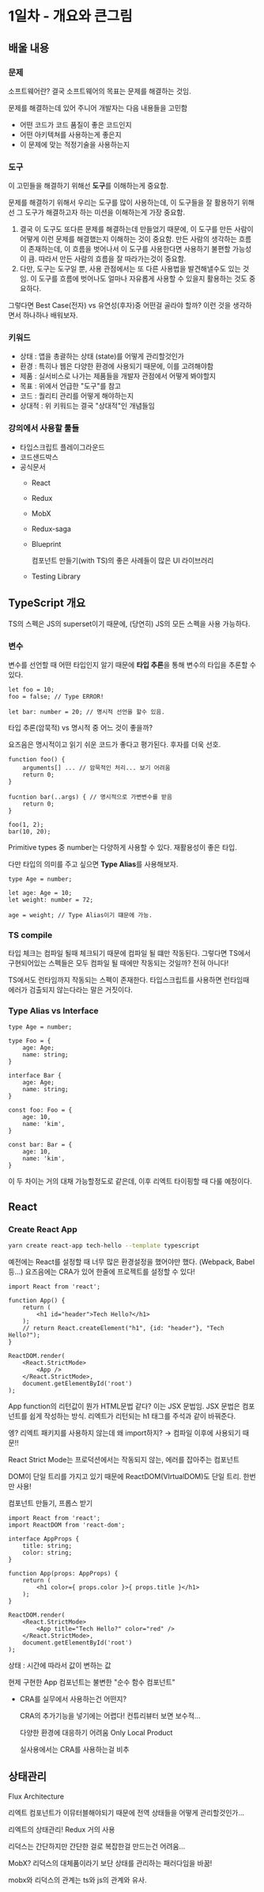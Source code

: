 # 1일차 - 개요와 큰그림

## 배울 내용
### 문제
소프트웨어란? 결국 소프트웨어의 목표는 문제를 해결하는 것임.

문제를 해결하는데 있어 주니어 개발자는 다음 내용들을 고민함
- 어떤 코드가 코드 품질이 좋은 코드인지
- 어떤 아키텍쳐를 사용하는게 좋은지
- 이 문제에 맞는 적정기술을 사용하는지

### 도구
이 고민들을 해결하기 위해선 **도구**를 이해하는게 중요함.

문제를 해결하기 위해서 우리는 도구를 많이 사용하는데, 이 도구들을 잘 활용하기 위해선 그 도구가 해결하고자 하는 미션을 이해하는게 가장 중요함.

1. 결국 이 도구도 또다른 문제를 해결하는데 만들었기 때문에, 이 도구를 만든 사람이 어떻게 이런 문제를 해결했는지 이해하는 것이 중요함. 만든 사람의 생각하는 흐름이 존재하는데, 이 흐름을 벗어나서 이 도구를 사용한다면 사용하기 불편할 가능성이 큼. 따라서 만든 사람의 흐름을 잘 따라가는것이 중요함.
2. 다만, 도구는 도구일 뿐, 사용 관점에서는 또 다른 사용법을 발견해낼수도 있는 것임. 이 도구를 흐름에 벗어나도 얼마나 자유롭게 사용할 수 있을지 활용하는 것도 중요하다.

그렇다면 Best Case(전자) vs 유연성(후자)중 어떤걸 골라야 할까? 이런 것을 생각하면서 하나하나 배워보자.

### 키워드
- 상태 : 앱을 총괄하는 상태 (state)를 어떻게 관리할것인가
- 환경 : 특히나 웹은 다양한 환경에 사용되기 때문에, 이를 고려해야함
- 제품 : 실서비스로 나가는 제품들을 개발자 관점에서 어떻게 봐야할지
- 목표 : 위에서 언급한 "도구"를 참고
- 코드 : 퀄리티 관리를 어떻게 해야하는지
- 상대적 : 위 키워드는 결국 "상대적"인 개념들임

### 강의에서 사용할 툴들

- 타입스크립트 플레이그라운드
- 코드샌드박스
- 공식문서
	- React
	- Redux
	- MobX
	- Redux-saga
	- Blueprint
		
		컴포넌트 만들기(with TS)의 좋은 사례들이 많은 UI 라이브러리
	- Testing Library

## TypeScript 개요
TS의 스펙은 JS의 superset이기 때문에, (당연히) JS의 모든 스펙을 사용 가능하다.

### 변수

변수를 선언할 때 어떤 타입인지 알기 때문에 **타입 추론**을 통해 변수의 타입을 추론할 수 있다.

```tsx
let foo = 10;
foo = false; // Type ERROR!

let bar: number = 20; // 명시적 선언을 할수 있음.
```

타입 추론(암묵적) vs 명시적 중 어느 것이 좋을까?

요즈음은 명시적이고 읽기 쉬운 코드가 좋다고 평가된다. 후자를 더욱 선호.

```tsx
function foo() {
	arguments[] ... // 암묵적인 처리... 보기 어려움
	return 0;
}

fucntion bar(..args) { // 명시적으로 가변변수를 받음
	return 0;
}

foo(1, 2);
bar(10, 20);
```

Primitive types 중 number는 다양하게 사용할 수 있다. 재활용성이 좋은 타입.

다만 타입의 의미를 주고 싶으면 **Type Alias**를 사용해보자.

```tsx
type Age = number;

let age: Age = 10;
let weight: number = 72;

age = weight; // Type Alias이기 떄문에 가능.
```
### TS compile
타입 체크는 컴파일 될때 체크되기 때문에 컴파일 될 떄만 작동된다. 그렇다면 TS에서 구현되어있는 스펙들은 모두 컴파일 될 때에만 작동되는 것일까? 전혀 아니다!

TS에서도 런타임까지 작동되는 스펙이 존재한다. 타입스크립트를 사용하면 런타임때 에러가 검출되지 않는다라는 말은 거짓이다.

### Type Alias vs Interface

```tsx
type Age = number;

type Foo = {
	age: Age;
	name: string;
}

interface Bar {
	age: Age;
	name: string;
}

const foo: Foo = {
	age: 10,
	name: 'kim',
}

const bar: Bar = {
	age: 10,
	name: 'kim',
}
```

이 두 차이는 거의 대채 가능할정도로 같은데, 이후 리엑트 타이핑할 때 다룰 예정이다.

## React

### Create React App

```bash
yarn create react-app tech-hello --template typescript
```

예전에는 React를 설정할 때 너무 많은 환경설정을 했어야만 했다. (Webpack, Babel 등...) 요즈음에는 CRA가 있어 한줄에 프로젝트를 설정할 수 있다!

```tsx
import React from 'react';

function App() {
	return (
		<h1 id="header">Tech Hello?</h1>
	);
	// return React.createElement("h1", {id: "header"}, "Tech Hello?");
}

ReactDOM.render(
	<React.StrictMode>
		<App />
	</React.StrictMode>,
	document.getElementById('root')
);
```

App function의 리턴값이 뭔가 HTML문법 같다? 이는 JSX 문법임. JSX 문법은 컴포넌트를 쉽게 작성하는 방식. 리엑트가 리턴되는 h1 태그를 주석과 같이 바꿔준다.

엥? 리엑트 패키지를 사용하지 않는데 왜 import하지? → 컴파일 이후에 사용되기 때문!!

React Strict Mode는 프로덕션에서는 작동되지 않는, 에러를 잡아주는 컴포넌트

DOM이 단일 트리를 가지고 있기 때문에  ReactDOM(VIrtualDOM)도 단일 트리. 한번만 사용!

컴포넌트 만들기, 프롭스 받기

```tsx
import React from 'react';
import ReactDOM from 'react-dom';

interface AppProps {
	title: string;
	color: string;
}

function App(props: AppProps) {
	return (
		<h1 color={ props.color }>{ props.title }</h1>
	);
}

ReactDOM.render(
	<React.StrictMode>
		<App title="Tech Hello?" color="red" />
	</React.StrictMode>,
	document.getElementById('root')
);
```

상태 : 시간에 따라서 값이 변하는 값

현제 구현한 App 컴포넌트는 불변한 "순수 함수 컴포넌트"

- CRA를 실무에서 사용하는건 어떤지?

    CRA의 추가기능을 넣기에는 어렵다! 컨튜리뷰터 보면 보수적...

    다양한 환경에 대응하기 어려움 Only Local Product

    실사용에서는 CRA를 사용하는걸 비추

## 상태관리

Flux Architecture

리엑트 컴포넌트가 이뮤터블해야되기 때문에 전역 상태들을 어떻게 관리할것인가...

리엑트의 상태관리! Redux 거의 사용

리덕스는 간단하지만 간단한 걸로 복잡한걸 만드는건 어려움...

MobX? 리덕스의 대체품이라기 보단 상태를 관리하는 패러다임을 바꿈!

mobx와 리덕스의 관계는 ts와 js의 관계와 유사.